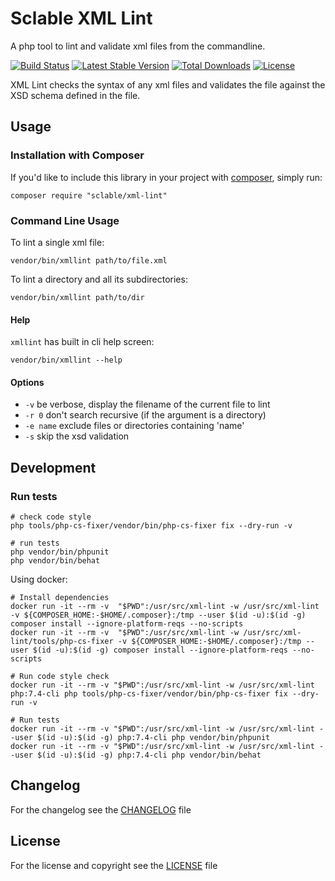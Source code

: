 Sclable XML Lint
================

A php tool to lint and validate xml files from the commandline.

[![Build Status](https://travis-ci.com/sclable/xml-lint.svg?branch=main)](https://travis-ci.com/sclable/xml-lint) [![Latest Stable Version](https://poser.pugx.org/sclable/xml-lint/v)](//packagist.org/packages/sclable/xml-lint) [![Total Downloads](https://poser.pugx.org/sclable/xml-lint/downloads)](//packagist.org/packages/sclable/xml-lint) [![License](https://poser.pugx.org/sclable/xml-lint/license)](//packagist.org/packages/sclable/xml-lint)

XML Lint checks the syntax of any xml files and validates the file against the XSD schema defined in the file.

Usage
-----

### Installation with Composer

If you'd like to include this library in your project with [composer](https://getcomposer.org/), simply run:

    composer require "sclable/xml-lint"

### Command Line Usage

To lint a single xml file:

    vendor/bin/xmllint path/to/file.xml

To lint a directory and all its subdirectories:

    vendor/bin/xmllint path/to/dir
    
#### Help

`xmllint` has built in cli help screen:

    vendor/bin/xmllint --help

#### Options

* `-v` be verbose, display the filename of the current file to lint
* `-r 0` don't search recursive (if the argument is a directory)
* `-e name` exclude files or directories containing 'name'
* `-s` skip the xsd validation


Development
-----------

### Run tests

```shell
# check code style
php tools/php-cs-fixer/vendor/bin/php-cs-fixer fix --dry-run -v

# run tests
php vendor/bin/phpunit
php vendor/bin/behat
```

Using docker:

```shell
# Install dependencies
docker run -it --rm -v  "$PWD":/usr/src/xml-lint -w /usr/src/xml-lint -v ${COMPOSER_HOME:-$HOME/.composer}:/tmp --user $(id -u):$(id -g) composer install --ignore-platform-reqs --no-scripts
docker run -it --rm -v  "$PWD":/usr/src/xml-lint -w /usr/src/xml-lint/tools/php-cs-fixer -v ${COMPOSER_HOME:-$HOME/.composer}:/tmp --user $(id -u):$(id -g) composer install --ignore-platform-reqs --no-scripts

# Run code style check
docker run -it --rm -v "$PWD":/usr/src/xml-lint -w /usr/src/xml-lint php:7.4-cli php tools/php-cs-fixer/vendor/bin/php-cs-fixer fix --dry-run -v

# Run tests
docker run -it --rm -v "$PWD":/usr/src/xml-lint -w /usr/src/xml-lint --user $(id -u):$(id -g) php:7.4-cli php vendor/bin/phpunit
docker run -it --rm -v "$PWD":/usr/src/xml-lint -w /usr/src/xml-lint --user $(id -u):$(id -g) php:7.4-cli php vendor/bin/behat
```


Changelog
---------

For the changelog see the [CHANGELOG](CHANGELOG) file

License
-------

For the license and copyright see the [LICENSE](LICENSE) file
